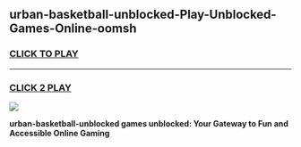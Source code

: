 
## urban-basketball-unblocked-Play-Unblocked-Games-Online-oomsh
<h3>
<a href="https://premium76.site?title=urban-basketball-unblocked&ref=25A">CLICK TO PLAY</a></h3>
<hr>

<h3>
<a href="https://premium76.site?title=urban-basketball-unblocked&ref=25A">CLICK 2 PLAY</a>
  
</h3>

<a href="https://premium76.site?title=urban-basketball-unblocked&ref=25A"><img src="https://clearcache.store/games.png"></a>


**urban-basketball-unblocked games unblocked: Your Gateway to Fun and Accessible Online Gaming**

